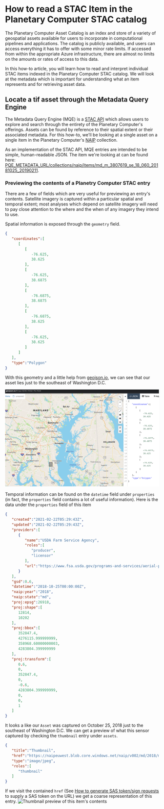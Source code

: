 # How to read a STAC Item in the Planetary Computer STAC catalog

The Planetary Computer Asset Catalog is an index and store of a variety of
geospatial assets available for users to incorporate in computational pipelines
and applications. The catalog is publicly available, and users can access
everything it has to offer with some minor rate limits. If accessed from within
the appropriate Azure infrastructure, there are almost no limits on the amounts
or rates of access to this data.

In this how-to article, you will learn how to read and interpret individual STAC
items indexed in the Planetary Computer STAC catalog. We will look at the
metadata which is important for understanding what an item represents and for
retrieving asset data.

## Locate a tif asset through the Metadata Query Engine

The Metadata Query Engine (MQE) is a [STAC
API](https://stacspec.org/STAC-api.html) which allows users to explore and
search through the entirety of the Planetary Computer's offerings. Assets can be
found by reference to their spatial extent or their associated metadata. For
this how-to, we'll be looking at a single asset on a single item in the
Planetary Computer's
[NAIP](https://www.fsa.usda.gov/programs-and-services/aerial-photography/imagery-programs/naip-imagery/)
collection.

As an implementation of the STAC API, MQE entries are intended to be simple,
human-readable JSON. The item we're looking at can be found here:
[PQE_METADATA_URL/collections/naip/items/md_m_3807619_se_18_060_20181025_20190211](PQE_METADATA_URL/collections/naip/items/md_m_3807619_se_18_060_20181025_20190211).

### Previewing the contents of a Planetry Computer STAC entry

There are a few of fields which are very useful for previewing an entry's
contents. Satellite imagery is captured within a particular spatial and temporal
extent; most analyses which depend on satellite imagery will need to pay close
attention to the where and the when of any imagery they intend to use.

Spatial information is exposed through the `geometry` field.
```json
{
   "coordinates":[
      [
         [
            -76.625,
            38.625
         ],
         [
            -76.625,
            38.6875
         ],
         [
            -76.6875,
            38.6875
         ],
         [
            -76.6875,
            38.625
         ],
         [
            -76.625,
            38.625
         ]
      ]
   ],
   "type":"Polygon"
}
```
With this geometry and a little help from [geojson.io](http://geojson.io/), we
can see that our asset lies just to the southeast of Washington D.C.

![Image of asset location on geojson.io](images/asset-location.png)

Temporal information can be found on the `datetime` field under `properties` (in
fact, the `properties` field contains a lot of useful information). Here is the
data under the `properties` field of this item
```json
{
   "created":"2021-02-22T05:29:43Z",
   "updated":"2021-02-22T05:29:43Z",
   "providers":[
      {
         "name":"USDA Farm Service Agency",
         "roles":[
            "producer",
            "licensor"
         ],
         "url":"https://www.fsa.usda.gov/programs-and-services/aerial-photography/imagery-programs/naip-imagery/"
      }
   ],
   "gsd":0.6,
   "datetime":"2018-10-25T00:00:00Z",
   "naip:year":"2018",
   "naip:state":"md",
   "proj:epsg":26918,
   "proj:shape":[
      12814,
      10202
   ],
   "proj:bbox":[
      352847.4,
      4276115.999999999,
      358968.60000000003,
      4283804.399999999
   ],
   "proj:transform":[
      0.6,
      0,
      352847.4,
      0,
      -0.6,
      4283804.399999999,
      0,
      0,
      1
   ]
}
```

It looks a like our `Asset` was captured on October 25, 2018 just to the
southeast of Washington D.C. We can get a preview of what this sensor captured
by checking the `thumbnail` entry under `assets`.
```json
{
   "title":"Thumbnail",
   "href":"https://naipeuwest.blob.core.windows.net/naip/v002/md/2018/md_060cm_2018/38076/m_3807619_se_18_060_20181025.200.jpg",
   "type":"image/jpeg",
   "roles":[
      "thumbnail"
   ]
}
```

If we visit the contained `href` (See [How to generate SAS token/sign
requests](./02-how-to-generate-sas-token-sign-requests.md) to supply a SAS token on
the URL) we get a coarse representation of this entry. ![Thumbnail preview of
this item's contents](images/m_3807619_se_18_060_20181025.200.jpg)
